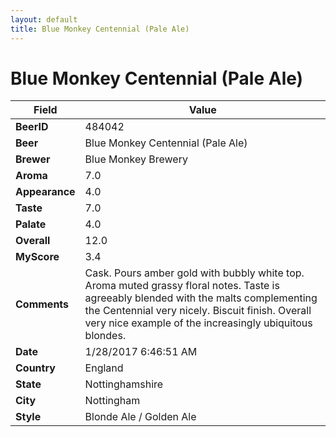 ```yaml
---
layout: default
title: Blue Monkey Centennial (Pale Ale)
---
```


# Blue Monkey Centennial (Pale Ale)

| Field         | Value     |
|---------------|-----------|
| **BeerID** | 484042 |
| **Beer** | Blue Monkey Centennial (Pale Ale) |
| **Brewer** | Blue Monkey Brewery |
| **Aroma** | 7.0 |
| **Appearance** | 4.0 |
| **Taste** | 7.0 |
| **Palate** | 4.0 |
| **Overall** | 12.0 |
| **MyScore** | 3.4 |
| **Comments** | Cask. Pours amber gold with bubbly white top. Aroma muted grassy floral notes. Taste is agreeably blended with the malts complementing the Centennial very nicely. Biscuit finish. Overall very nice example of the increasingly ubiquitous blondes. |
| **Date** | 1/28/2017 6:46:51 AM |
| **Country** | England |
| **State** | Nottinghamshire |
| **City** | Nottingham |
| **Style** | Blonde Ale / Golden Ale |
